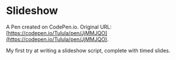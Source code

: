 # Slideshow

A Pen created on CodePen.io. Original URL: [https://codepen.io/Tulula/pen/JjMMJQO](https://codepen.io/Tulula/pen/JjMMJQO).

My first try at writing a slideshow script, complete with timed slides.